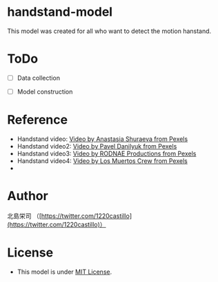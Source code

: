# handstand-model
This model was created for all who want to detect the motion hanstand.


# ToDo
- [ ] Data collection
- [ ] Model construction


# Reference
- Handstand video: [Video by Anastasia Shuraeva from Pexels](https://www.pexels.com/video/woman-doing-a-handstand-4943921/)
- Handstand video2: [Video by Pavel Danilyuk from Pexels](https://www.pexels.com/video/a-man-doing-a-handstand-8859854/)
- Handstand video3: [Video by RODNAE Productions from Pexels](https://www.pexels.com/video/a-woman-doing-a-handstand-against-a-wall-8401386/)
- Handstand video4: [Video by Los Muertos Crew from Pexels](https://www.pexels.com/video/a-man-doing-handstand-8895573/)
- 

# Author
北島栄司 （[https://twitter.com/1220castillo](https://twitter.com/1220castillo)）


# License
- This model is under [MIT License](https://github.com/ai-coach-eiji/handstand-model/blob/main/LICENSE).
